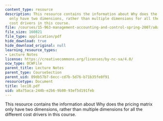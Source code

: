 ```yaml
---
content_type: resource
description: This resource contains the information about Why does the pricing matrix
  only have two dimensions, rather than multiple dimensions for all the different
  cost drivers in this course.
file: /courses/15-963-management-accounting-and-control-spring-2007/a8a75aca244be2b69b8093ef5d191feb_lec10.pdf
file_size: 160821
file_type: application/pdf
hide_download: true
hide_download_original: null
learning_resource_types:
- Lecture Notes
license: https://creativecommons.org/licenses/by-nc-sa/4.0/
ocw_type: OCWFile
parent_title: Lecture Notes
parent_type: CourseSection
parent_uid: 09db57b7-6ecc-cd7b-5d76-b71b35fe0f91
resourcetype: Document
title: lec10.pdf
uid: a8a75aca-244b-e2b6-9b80-93ef5d191feb
---
```

This resource contains the information about Why does the pricing matrix only have two dimensions, rather than multiple dimensions for all the different cost drivers in this course.